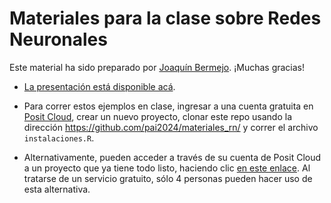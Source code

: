 # Materiales para la clase sobre Redes Neuronales

Este material ha sido preparado por [Joaquín Bermejo](https://github.com/bjoaquin). ¡Muchas gracias!

* [La presentación está disponible acá](https://docs.google.com/presentation/d/1coFrnh9ZISIvVYOWm0dBnPuZdQl2Wnoc4FB9zPDOfuk/edit?usp=sharing).

* Para correr estos ejemplos en clase, ingresar a una cuenta gratuita en [Posit Cloud](https://posit.cloud/), crear un nuevo proyecto, clonar este repo usando la dirección https://github.com/pai2024/materiales_rn/ y correr el archivo `instalaciones.R`.

* Alternativamente, pueden acceder a través de su cuenta de Posit Cloud a un proyecto que ya tiene todo listo, haciendo clic [en este enlace](https://posit.cloud/spaces/515996/join?access_code=6dfDwiljzWtxfxWPOZendHNlh-CXdB0rVTAx0KgP). Al tratarse de un servicio gratuito, sólo 4 personas pueden hacer uso de esta alternativa.
